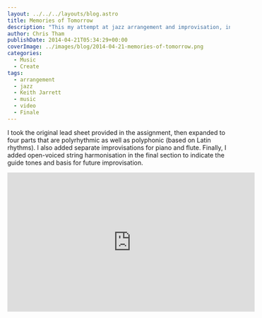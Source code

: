 ```yaml
---
layout: ../../../layouts/blog.astro
title: Memories of Tomorrow
description: "This my attempt at jazz arrangement and improvisation, inspired by an assignment from Gary Burton's Jazz Improvisation course at Coursera."
author: Chris Tham
publishDate: 2014-04-21T05:34:29+00:00
coverImage: ../images/blog/2014-04-21-memories-of-tomorrow.png
categories:
  - Music
  - Create
tags:
  - arrangement
  - jazz
  - Keith Jarrett
  - music
  - video
  - Finale
---
```

I took the original lead sheet provided in the assignment, then expanded to four parts that are polyrhythmic as well as polyphonic (based on Latin rhythms). I also added separate improvisations for piano and flute. Finally, I added open-voiced string harmonisation in the final section to indicate the guide tones and basis for future improvisation.

<iframe width="560" height="315" src="https://www.youtube.com/embed/pUbId_-EfQY" title="YouTube video player" frameborder="0" allow="accelerometer; autoplay; clipboard-write; encrypted-media; gyroscope; picture-in-picture" allowfullscreen></iframe>
